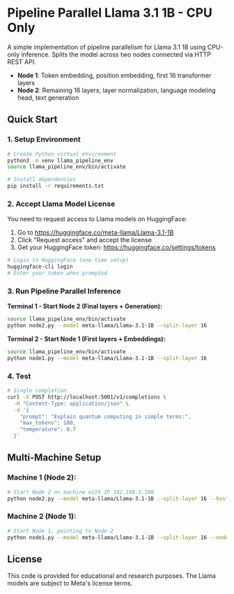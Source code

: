 # Pipeline Parallel Llama 3.1 1B - CPU Only

A simple implementation of pipeline parallelism for Llama 3.1 1B using CPU-only inference. Splits the model across two nodes connected via HTTP REST API.
- **Node 1**: Token embedding, position embedding, first 16 transformer layers
- **Node 2**: Remaining 16 layers, layer normalization, language modeling head, text generation

## Quick Start

### 1. Setup Environment
```bash
# Create Python virtual environment
python3 -m venv llama_pipeline_env
source llama_pipeline_env/bin/activate

# Install dependencies
pip install -r requirements.txt
```

### 2. Accept Llama Model License
You need to request access to Llama models on HuggingFace:
1. Go to https://huggingface.co/meta-llama/Llama-3.1-1B
2. Click "Request access" and accept the license
3. Get your HuggingFace token: https://huggingface.co/settings/tokens

```bash
# Login to HuggingFace (one-time setup)
huggingface-cli login
# Enter your token when prompted
```

### 3. Run Pipeline Parallel Inference

**Terminal 1 - Start Node 2 (Final layers + Generation):**
```bash
source llama_pipeline_env/bin/activate
python node2.py --model meta-llama/Llama-3.1-1B --split-layer 16
```

**Terminal 2 - Start Node 1 (First layers + Embeddings):**
```bash
source llama_pipeline_env/bin/activate
python node1.py --model meta-llama/Llama-3.1-1B --split-layer 16
```

### 4. Test
```bash
# Single completion
curl -X POST http://localhost:5001/v1/completions \
  -H "Content-Type: application/json" \
  -d '{
    "prompt": "Explain quantum computing in simple terms:",
    "max_tokens": 100,
    "temperature": 0.7
  }'
```

## Multi-Machine Setup

### Machine 1 (Node 2):
```bash
# Start Node 2 on machine with IP 192.168.1.100
python node2.py --model meta-llama/Llama-3.1-1B --split-layer 16 --host 0.0.0.0 --port 5002
```

### Machine 2 (Node 1):
```bash
# Start Node 1, pointing to Node 2
python node1.py --model meta-llama/Llama-3.1-1B --split-layer 16 --node2-url http://192.168.1.100:5002 --host 0.0.0.0
```

## License

This code is provided for educational and research purposes. The Llama models are subject to Meta's license terms.

